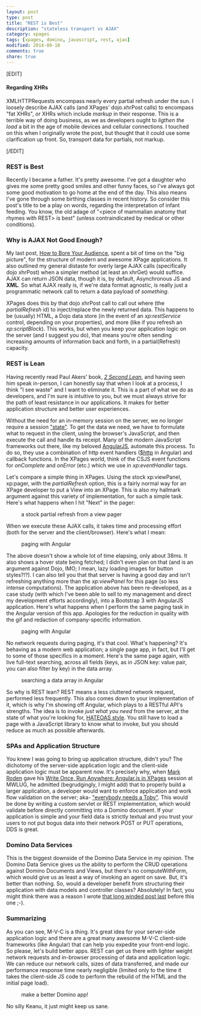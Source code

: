 ```yaml
---
layout: post
type: post
title: "REST is Best"
description: "stateless transport vs AJAX"
category: xpages
tags: [xpages, domino, javascript, rest, ajax]
modified: 2014-09-18
comments: true
share: true
---
```


[EDIT]

#### Regarding XHRs
XMLHTTPRequests encompass nearly every partial refresh under the sun. I loosely describe AJAX calls (and XPages' dojo.xhrPost calls) to encompass "fat XHRs", or XHRs which include _markup_ in their response. This is a terrible way of doing business, as we as developers ought to _ligthen the load_ a bit in the age of mobile devices and cellular connections. I touched on this when I originally wrote the post, but thought that it could use some clarification up front. So, transport data for partials, not markup.

[/EDIT]

### REST is Best
Recently I became a father. It's pretty awesome. I've got a daughter who gives me some pretty good smiles and other funny faces, so I've always got some good motivation to go home at the end of the day. This also means I've gone through some birthing classes in recent history. So consider this post's title to be a play on words, regarding the interpretation of infant feeding. You know, the old adage of "&lt;piece of mammalian anatomy that rhymes with REST&gt; is best" (unless contraindicated by medical or other conditions).

### Why is AJAX Not Good Enough?
My last post, <a href="{{ site.url }}/xpages/unraveling-the-mvc-mysteries/">How to Bore Your Audience</a>, spent a bit of time on the "big picture", for the structure of modern and awesome XPage applications. It also outlined my general distaste for overly large AJAX calls (specifically dojo xhrPost) when a simpler method (at least an xhrGet) would suffice. AJAX can return JSON data, though it is, by default, Asynchronous JS and **XML**. So what AJAX really is, if we're data format agnostic, is really just a programmatic network call to return a data payload of _something_.

XPages does this by that dojo xhrPost call to call out where (the _partialRefresh_ id) to inject/replace the newly returned data. This happens to be (usually) HTML, a Dojo data store (in the event of an _xp:restService_ control, depending on your properties), and more (like if you refresh an _xp:scriptBlock_). This works, but when you keep your application logic on the server (and I suggest you do), that means you're often sending increasing amounts of information back and forth, in a partial(Refresh) capacity.

### REST is Lean
Having recently read Paul Akers' book, <a href="http://2secondlean.com/">_2 Second Lean_</a>, and having seen him speak in-person, I can honestly say that when I look at a process, I think "I see waste" and I want to eliminate it. This is a part of what we do as developers, and I'm sure is intuitive to you, but we must always strive for the path of least resistance in our applications. It makes for better application structure and better user experiences.

Without the need for an in-memory session on the server, we no longer require a session <a href="http://en.wikipedia.org/wiki/State_(computer_science)#Program_state">"state"</a>. To get the data we need, we have to formulate what to request in the client, using the browser's JavaScript, and then execute the call and handle its receipt. Many of the modern JavaScript frameworks out there, like my beloved <a href="http://angularjs.org/">AngularJS</a>, automate this process. To do so, they use a combination of http event handlers (<a href="http://docs.angularjs.org/api/ng/service/$http">$http</a> in Angular) and callback functions. In the XPages world, think of the CSJS event functions for _onComplete_ and _onError_ (etc.) which we use in _xp:eventHandler_ tags.

Let's compare a simple thing in XPages. Using the stock xp:viewPanel, xp:pager, with the _partialRefresh_ option, this is a fairly normal way for an XPage developer to put a View into an XPage. This is also my hallmark argument against this variety of implementation, for such a simple task. Here's what happens when I hit "Next" in the pager:

<figure>
  <amp-img src="{{ site.url }}/assets/images/post_images/aPartialRefreshCall_ViewAndPager.png"
  alt="stock partial refresh from view pager" height="400" width="800"></amp-img>
 <figcaption>a stock partial refresh from a view pager</figcaption>
</figure>

When we execute these AJAX calls, it takes time and processing effort (both for the server and the client/browser). Here's what I mean:

<figure>
  <amp-img src="{{ site.url }}/assets/images/post_images/aPartialRefreshCall_timeAndMoney.png"
  alt="a stock partial refresh from a view pager network transfer time"
  height="400" width="800"></amp-img>
 <figcaption>paging with Angular</figcaption>
</figure>

The above doesn't show a whole lot of time elapsing, only about 38ms. It also shows a hover state being fetched; I didn't even plan on that (and is an argument against Dojo, IMO; I mean, lazy loading images for button styles?!?). I can also tell you that that server is having a good day and isn't refreshing anything more than the _xp:viewPanel_ for this page (so less intense computations). The application above has been re-developed, as a case study (with which I've been able to sell to my management and direct my development efforts accordingly), into a Bootstrap 3 with AngularJS application. Here's what happens when I perform the same paging task in the Angular version of this app. Apologies for the reduction in quality with the gif and redaction of company-specific information.

<figure>
  <amp-img src="{{ site.url }}/assets/images/post_images/angular_ngrepeat_noNetworkCalls_scrubbed.gif"
  alt="paging with Angular" height="400" width="800"></amp-img>
 <figcaption>paging with Angular</figcaption>
</figure>

No network requests during paging, it's that cool. What's happening? It's behaving as a modern web application; a single page app, in fact, but I'll get to some of those specifics in a moment. Here's the same page again, with live full-text searching, across all fields (keys, as in JSON key: value pair, you can also filter by key) in the data array.

<figure>
  <amp-img src="{{ site.url }}/assets/images/post_images/angular_ngrepeat_liveSearch_scrubbed.gif"
  alt="searching a data array in Angular" height="400" width="800"></amp-img>
 <figcaption>searching a data array in Angular</figcaption>
</figure>

So why is REST lean? REST means a less cluttered network request, performed less frequently. This also comes down to your implementation of it, which is why I'm showing off Angular, which plays to a RESTful API's strengths. The idea is to invoke _just what you need_ from the server, at the state of what you're looking for, <a href="http://en.wikipedia.org/wiki/HATEOAS">HATEOAS style</a>. You still have to load a page with a JavaScript library to know what to invoke, but you should reduce as much as possible afterwards.

### SPAs and Application Structure
You knew I was going to bring up application structure, didn't you? The dichotomy of the server-side application logic and the client-side application logic must be apparent now. It's precisely why, when <a href="http://twitter.com/markyroden">Mark Roden</a> gave his <a href="http://xomino.com/2014/09/02/mwlug-2014-slide-deck-write-once-run-anywhere-angular-js-in-xpages/">Write Once, Run Anywhere: Angular.js in XPages</a> session at MWLUG, he admitted (begrudgingly, I might add) that to properly build a larger application, a developer would want to enforce application and work flow validation on the server; aka- <a href="http://twitter.com/tsamples">"everybody needs a Toby"</a>. This would be done by writing a custom servlet or REST implementation, which would validate before directly committing into a Domino document. If your application is simple and your field data is strictly textual and you trust your users to not put bogus data into their network POST or PUT operations, DDS is great.

### Domino Data Services
This is the biggest downside of the Domino Data Service in my opinion. The Domino Data Service gives us the ability to perform the CRUD operations against Domino Documents and Views, but there's no computeWithForm, which would give us as least a way of invoking an agent on save. But, it's better than nothing. So, would a developer benefit from structuring their application with data models and controller classes? Absolutely! In fact, you might think there was a reason I wrote <a href="{{ site.url }}/xpages/unraveling-the-mvc-mysteries/">that long winded post last</a> before this one ;-).

### Summarizing
As you can see, M-V-C is a thing. It's great idea for your server-side application logic and there are a great many awesome M-V-C client-side frameworks (like Angular) that can help you expedite your front-end logic. So please, let's build better apps. REST can get us there with lighter weight network requests and in-browser processing of data and application logic. We can reduce our network calls, sizes of data transferred, and made our performance response time nearly negligible (limited only to the time it takes the client-side JS code to perform the rebuild of the HTML and the initial page load).

<figure>
  <amp-img src="{{ site.url }}/assets/images/post_images/keanu_front-back-segregation.jpg"
  alt="Keanu reaction" height="400" width="800"></amp-img>
 <figcaption>make a better Domino app!</figcaption>
</figure>

No silly Keanu, it just might keep us sane.
